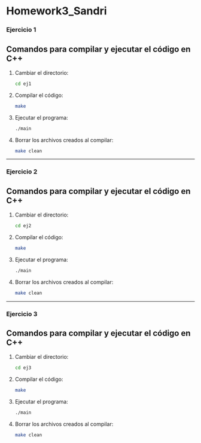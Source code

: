 # Homework3_Sandri

### Ejercicio 1

## Comandos para compilar y ejecutar el código en C++

1. Cambiar el directorio:
   ```sh
   cd ej1
   ```

2. Compilar el código:
   ```sh
   make
   ```
3. Ejecutar el programa:
   ```sh
   ./main
   ```
4. Borrar los archivos creados al compilar:
    ```sh
   make clean
   ```

---

### Ejercicio 2

## Comandos para compilar y ejecutar el código en C++

1. Cambiar el directorio:
   ```sh
   cd ej2
   ```

2. Compilar el código:
   ```sh
   make
   ```
3. Ejecutar el programa:
   ```sh
   ./main
   ```
4. Borrar los archivos creados al compilar:
    ```sh
   make clean
   ```

---

### Ejercicio 3

## Comandos para compilar y ejecutar el código en C++

1. Cambiar el directorio:
   ```sh
   cd ej3
   ```

2. Compilar el código:
   ```sh
   make
   ```
3. Ejecutar el programa:
   ```sh
   ./main
   ```
4. Borrar los archivos creados al compilar:
    ```sh
   make clean
   ```